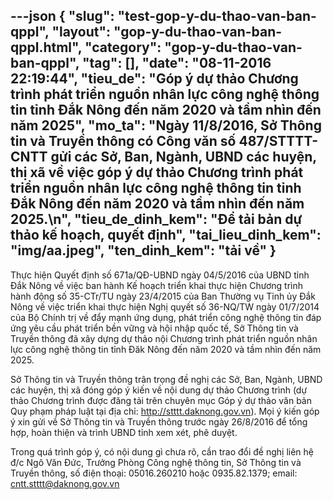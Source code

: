 ---json
{
    "slug": "test-gop-y-du-thao-van-ban-qppl",
    "layout": "gop-y-du-thao-van-ban-qppl.html",
    "category": "gop-y-du-thao-van-ban-qppl",
    "tag": [],
    "date": "08-11-2016 22:19:44",
    "tieu_de": "Góp ý dự thảo Chương trình phát triển nguồn nhân lực công nghệ thông tin tỉnh Đắk Nông đến năm 2020 và tầm nhìn đến năm 2025",
    "mo_ta": "Ngày 11/8/2016, Sở Thông tin và Truyền thông có Công văn số 487/STTTT-CNTT gửi các Sở, Ban, Ngành, UBND các huyện, thị xã về việc góp ý dự thảo Chương trình phát triển nguồn nhân lực công nghệ thông tin tỉnh Đắk Nông đến năm 2020 và tầm nhìn đến năm 2025.\n",
    "tieu_de_dinh_kem": "Để tải bản dự thảo kế hoạch, quyết định",
    "tai_lieu_dinh_kem": "img/aa.jpeg",
    "ten_dinh_kem": "tải về"
}
---
Thực hiện Quyết định số 671a/QĐ-UBND ngày 04/5/2016 của UBND tỉnh Đắk Nông về việc ban hành Kế hoạch triển khai thực hiện Chương trình hành động số 35-CTr/TU ngày 23/4/2015 của Ban Thường vụ Tỉnh ủy Đắk Nông về việc triển khai thực hiện Nghị quyết số 36-NQ/TW ngày 01/7/2014 của Bộ Chính trị về đẩy mạnh ứng dụng, phát triển công nghệ thông tin đáp ứng yêu cầu phát triển bền vững và hội nhập quốc tế, Sở Thông tin và Truyền thông đã xây dựng dự thảo nội Chương trình phát triển nguồn nhân lực công nghệ thông tin tỉnh Đăk Nông đến năm 2020 và tầm nhìn đến năm 2025.

Sở Thông tin và Truyền thông trân trọng đề nghị các Sở, Ban, Ngành, UBND các huyện, thị xã đóng góp ý kiến về nội dung dự thảo Chương trình (dự thảo Chương trình được đăng tải trên chuyên mục Góp ý dự thảo văn bản Quy phạm pháp luật tại địa chỉ:  http://stttt.daknong.gov.vn). Mọi ý kiến góp ý xin gửi về Sở Thông tin và Truyền thông trước ngày 26/8/2016 để tổng hợp, hoàn thiện và trình UBND tỉnh xem xét, phê duyệt.

Trong quá trình góp ý, có nội dung gì chưa rõ, cần trao đổi đề nghị liên hệ đ/c Ngô Văn Đức, Trưởng Phòng Công nghệ thông tin, Sở Thông tin và Truyền thông, số điện thoại: 05016.260210 hoặc 0935.82.1379; email: cntt.stttt@daknong.gov.vn